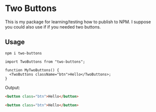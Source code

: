 # Two Buttons

This is my package for learning/testing how to publish to NPM. I suppose you could also use if if you needed two buttons.

## Usage

```
npm i two-buttons
```

```tsx
import TwoButtons from "two-buttons";

function MyTwoButtons() {
  <TwoButtons className="btn">Hello</TwoButtons>;
}
```

Output:

```html
<button class="btn">Hello</button>

<button class="btn">Hello</button>
```
